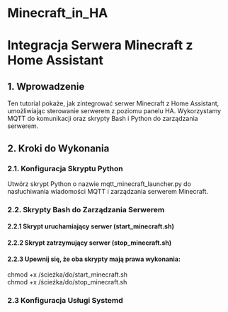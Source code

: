 # Minecraft_in_HA
<h1>Integracja Serwera Minecraft z Home Assistant</h1>
<h2>1. Wprowadzenie</h2>
   Ten tutorial pokaże, jak zintegrować serwer Minecraft z Home Assistant, umożliwiając sterowanie serwerem z poziomu panelu HA. Wykorzystamy MQTT do komunikacji oraz skrypty Bash i Python do zarządzania serwerem.
<h2>2. Kroki do Wykonania</h2>
<h3>2.1. Konfiguracja Skryptu Python</h3>
     Utwórz skrypt Python o nazwie mqtt_minecraft_launcher.py do nasłuchiwania wiadomości MQTT i zarządzania serwerem  Minecraft.
<h3>2.2. Skrypty Bash do Zarządzania Serwerem</h3>
<h4>2.2.1 Skrypt uruchamiający serwer (start_minecraft.sh)</h4>
<h4>2.2.2 Skrypt zatrzymujący serwer (stop_minecraft.sh)</h4>
<h4>2.2.3 Upewnij się, że oba skrypty mają prawa wykonania:</h4>

  chmod +x /ścieżka/do/start_minecraft.sh <br>
  chmod +x /ścieżka/do/stop_minecraft.sh </br>
  <h3>2.3 Konfiguracja Usługi Systemd</h3>
  
